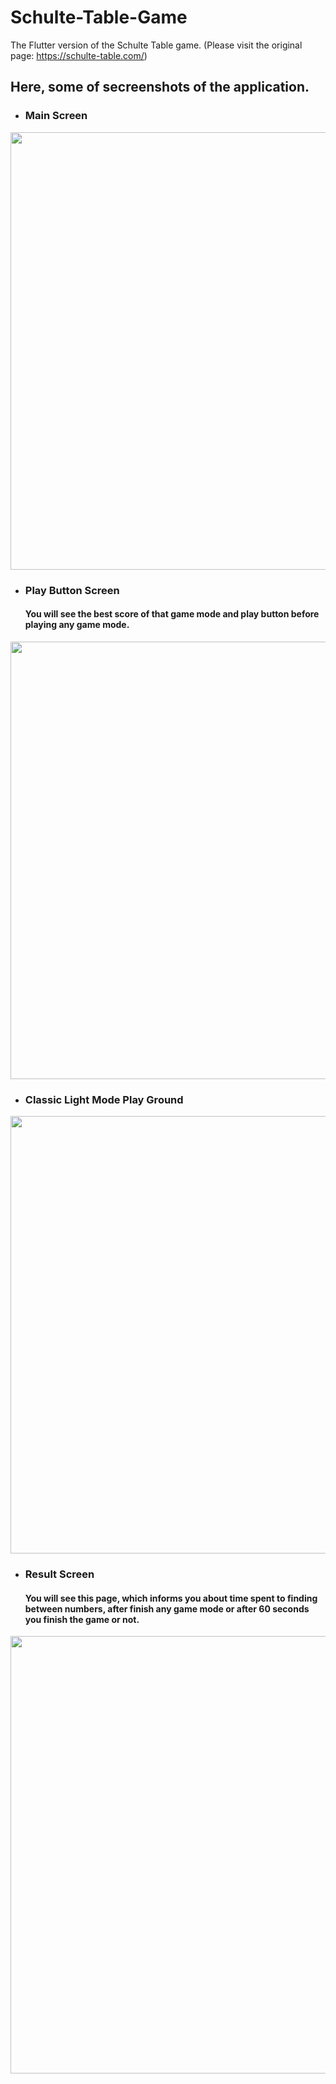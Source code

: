 # Schulte-Table-Game
The Flutter version of the Schulte Table game. (Please visit the original page: https://schulte-table.com/)

## Here, some of secreenshots of the application.

* ### Main Screen
<img src="https://user-images.githubusercontent.com/47794672/103684837-44f07080-4f9d-11eb-8e8d-a18668e8388e.png" height = 700px>

* ### Play Button Screen
  #### You will see the best score of that game mode and play button before playing any game mode. 
<img src="https://user-images.githubusercontent.com/47794672/103684845-45890700-4f9d-11eb-8da0-5c7bb2a391b8.png" height = 700px>

* ### Classic Light Mode Play Ground
<img src="https://user-images.githubusercontent.com/47794672/103684828-41f58000-4f9d-11eb-9ee6-ff5ae0f3aa3d.png" height = 700px>

* ### Result Screen
  #### You will see this page, which informs you about time spent to finding between numbers, after finish any game mode or after 60 seconds you finish the game or not.
<img src="https://user-images.githubusercontent.com/47794672/103684848-46ba3400-4f9d-11eb-872f-7b6d72284351.png" height = 700px>
